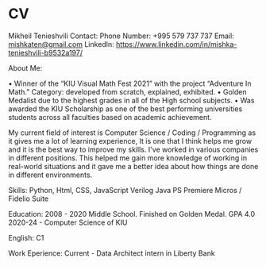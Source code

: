 # CV
Mikheil Tenieshvili
Contact:
Phone Number: +995 579 737 737
Email: mishkaten@gmail.com
LinkedIn: https://www.linkedin.com/in/mishka-tenieshvili-b9532a197/

About Me:

• Winner of the “KIU Visual Math Fest 2021” with the project “Adventure In Math.” Category: developed from scratch, explained, exhibited.
• Golden Medalist due to the highest grades in all of the High school subjects.
• Was awarded the KIU Scholarship as one of the best performing universities students across all faculties based on academic achievement.

My current field of interest is Computer Science / Coding / Programming as it gives me a lot of learning experience, It is one that I think helps me grow and it is the best way to improve my skills. I've worked in various companies in different positions. This helped me gain more knowledge of working in real-world situations and it gave me a better idea about how things are done in different environments.

Skills:
Python,
Html, CSS, JavaScript
Verilog
Java
PS
Premiere
Micros / Fidelio Suite

Education:
2008 - 2020 Middle School. Finished on Golden Medal. GPA 4.0
2020-24 - Computer Science of KIU

English:
C1

Work Eperience:
Current - Data Architect intern in Liberty Bank

